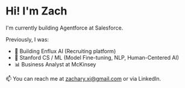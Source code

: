 # Hi! I'm Zach

I'm currently building Agentforce at Salesforce.

Previously, I was:
- 🔭 Building Enflux AI (Recruiting platform)
- 🌱 Stanford CS / ML (Model Fine-tuning, NLP, Human-Centered AI)
- 📊 Business Analyst at McKinsey

📫 You can reach me at zachary.xi@gmail.com or via LinkedIn.
<!--
## GitHub Stats
![Your GitHub stats](https://github-readme-stats.vercel.app/api?username=zlxi02&show_icons=true)

**zlxi02/zlxi02** is a ✨ _special_ ✨ repository because its `README.md` (this file) appears on your GitHub profile.

Here are some ideas to get you started:

- 🔭 I’m currently working on ...
- 🌱 I’m currently learning ...
- 👯 I’m looking to collaborate on ...
- 🤔 I’m looking for help with ...
- 💬 Ask me about ...
- 📫 How to reach me: ...
- 😄 Pronouns: ...
- ⚡ Fun fact: ...
-->

